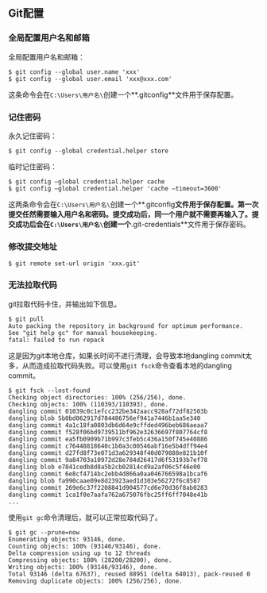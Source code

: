 ## Git配置

### 全局配置用户名和邮箱

全局配置用户名和邮箱：
```
$ git config --global user.name 'xxx'
$ git config --global user.email 'xxx@xxx.com'
```

这条命令会在`C:\Users\用户名\`创建一个**.gitconfig**文件用于保存配置。

### 记住密码

永久记住密码：
```
$ git config --global credential.helper store
```

临时记住密码：
```
$ git config –global credential.helper cache
$ git config –global credential.helper 'cache –timeout=3600'
```

这两条命令会在`C:\Users\用户名\`创建一个**.gitconfig**文件用于保存配置。第一次提交任然需要输入用户名和密码。提交成功后，同一个用户就不需要再输入了。提交成功后会在`C:\Users\用户名\`创建一个**.git-credentials**文件用于保存密码。

### 修改提交地址

```
$ git remote set-url origin 'xxx.git'
```

### 无法拉取代码

git拉取代码卡住，并输出如下信息。

```
$ git pull
Auto packing the repository in background for optimum performance.
See "git help gc" for manual housekeeping.
fatal: failed to run repack
```

这是因为git本地仓库，如果长时间不进行清理，会导致本地dangling commit太多，从而造成拉取代码失败。可以使用`git fsck`命令查看本地的dangling commit。

```
$ git fsck --lost-found
Checking object directories: 100% (256/256), done.
Checking objects: 100% (110393/110393), done.
dangling commit 01039c0c1efcc232be342aacc928af72df82503b
dangling blob 5b0bd062917d784486756ef941a7446b1aa5e340
dangling commit 4a1c18fa0803db6d64e9cffded496beb686aeaa7
dangling commit f528f06bd9739511bf962e32636697f807764cf8
dangling commit ea5fb0909b71b997c3feb5c436a150f745e40886
dangling commit c76448818640c1b0a3c00546abf16e5b4dff94e4
dangling commit d27fd8f73e071d3a629348f40d079888e821b10f
dangling commit 9a84703a10972d28e784d26417d6f53193b7ef78
dangling blob e7841cedb8d8a5b2cb02814cd9a2af06c5f46e00
dangling commit 6e8cf4714bc2ebb4d866a0aa046766598a1bcaf6
dangling blob fa990caae09e8d23923aed1d303e56272f6c8587
dangling commit 269e6c37f2208841d904577cd6e70d36f8ab0283
dangling commit 1ca1f0e7aafa762a675076fbc25ff6ff7048e41b
...
```

使用`git gc`命令清理后，就可以正常拉取代码了。

```
$ git gc --prune=now
Enumerating objects: 93146, done.
Counting objects: 100% (93146/93146), done.
Delta compression using up to 12 threads
Compressing objects: 100% (28200/28200), done.
Writing objects: 100% (93146/93146), done.
Total 93146 (delta 67637), reused 88951 (delta 64013), pack-reused 0
Removing duplicate objects: 100% (256/256), done.
```

